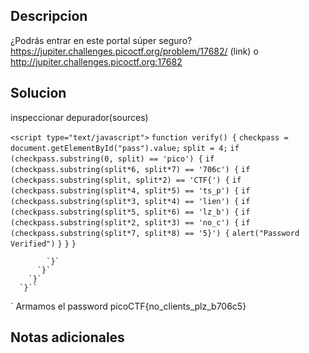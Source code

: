 ## Descripcion 

¿Podrás entrar en este portal súper seguro? https://jupiter.challenges.picoctf.org/problem/17682/ (link) o http://jupiter.challenges.picoctf.org:17682
## Solucion

inspeccionar
depurador(sources)

`<script type="text/javascript">`
  `function verify() {`
    `checkpass = document.getElementById("pass").value;`
    `split = 4;`
    `if (checkpass.substring(0, split) == 'pico') {`
      `if (checkpass.substring(split*6, split*7) == '706c') {`
        `if (checkpass.substring(split, split*2) == 'CTF{') {`
         `if (checkpass.substring(split*4, split*5) == 'ts_p') {`
          `if (checkpass.substring(split*3, split*4) == 'lien') {`
            `if (checkpass.substring(split*5, split*6) == 'lz_b') {`
              `if (checkpass.substring(split*2, split*3) == 'no_c') {`
                `if (checkpass.substring(split*7, split*8) == '5}') {`
                  `alert("Password Verified")`
                  `}`
                `}`
              `}`
      
            `}`
          `}`
        `}`
      `}``
`
Armamos el password
picoCTF{no_clients_plz_b706c5}

## Notas adicionales
